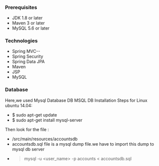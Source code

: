 ######
### Prerequisites
- JDK 1.8 or later
- Maven 3 or later
- MySQL 5.6 or later

### Technologies 
- Spring MVC--
- Spring Security
- Spring Data JPA
- Maven
- JSP
- MySQL
### Database
Here,we used Mysql Database DB
MSQL DB Installation Steps for Linux ubuntu 14.04:
- $ sudo apt-get update
- $ sudo apt-get install mysql-server

Then look for the file :
- /src/main/resources/accountsdb
- accountsdb.sql file is a mysql dump file.we have to import this dump to mysql db server
- > mysql -u <user_name> -p accounts < accountsdb.sql


